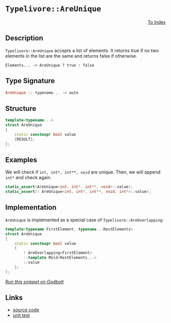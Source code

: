 <!-- Copyright 2024 Feng Mofan
SPDX-License-Identifier: Apache-2.0 -->

# `Typelivore::AreUnique`

<p style='text-align: right;'><a href="../../../index.md#list-examinations-2">To Index</a></p>

## Description

`Typelivore::AreUnique` accepts a list of elements. It returns true if no two elements in the list are the same and returns false if otherwise.

<pre><code>Elements... -> AreUnique ? true : false</code></pre>

## Type Signature

```Haskell
AreUnique :: typename... -> auto
```

## Structure

```C++
template<typename...>
struct AreUnique
{
    static constexpr bool value 
    {RESULT};
};
```

## Examples

We will check if `int, int*, int**, void` are unique. Then, we will append `int*` and check again.

```C++
static_assert(AreUnique<int, int*, int**, void>::value);
static_assert(! AreUnique<int, int*, int**, void, int*>::value);
```

## Implementation

`AreUnique` is implemented as a special case of `Typelivore::AreOverlapping`:

```C++
template<typename FirstElement, typename...RestElements>
struct AreUnique
{
    static constexpr bool value 
    {
        ! AreOverlapping<FirstElement>
        ::template Mold<RestElements...>
        ::value
    };
};
```

[*Run this snippet on Godbolt*](https://godbolt.org/#z:OYLghAFBqd5QCxAYwPYBMCmBRdBLAF1QCcAaPECAMzwBtMA7AQwFtMQByARg9KtQYEAysib0QXACx8BBAKoBnTAAUAHpwAMvAFYTStJg1DIApACYAQuYukl9ZATwDKjdAGFUtAK4sGIAMykrgAyeAyYAHI%2BAEaYxCAAbAAcpAAOqAqETgwe3r4BaRlZAqHhUSyx8cm2mPaOAkIETMQEuT5%2BgXaYDtmNzQSlkTFxiSkKTS1t%2BZ0TA2FDFSPJAJS2qF7EyOwc5v5hyN5YANQm/m5ejrSEAJ6n2CYaAIK7%2B4eYJ2cE16mYAPoExCYhAUdwezzMewYBy8x1ObmQ43QWCooKeYIImBYqQMGLhXx%2BzDYADoSajHuNiF4HEc3ExUgovPRTlY0U8MVicZg8d9GKxMCSiQBJBgKH4OTDobD0NiCEH%2Be5PClUghHR7ETAAeQAbnEDKlUmFgGCQEdUl5oldkEdESAQPi/ngsIIbnDhaLuhjJdLGAQ5dgBWCTAB2FmPI7h60A5VHAAimCadDBEZOIaTyYj7OxTFxnx5hP5pPlafTkcp1OUxFQRAAsp50MX08GLEcvJkjEd7R8Y0ctahHcyUzHmQ3g0P/KGwQB6SdHABK3Q2mR1R0amFSIAbmc53IJfKObrFjiMUsxPtIHbzfIF8/GJ5lvrJyaV5crNbrI9TTxL4enJwSGjjBNaBMf8jgAdzoWhI1QVIjnVZBF2yc8mGQBA8EwLVDWtBASAIABaZA8E2LxCCJBtk1bLDO1ObsbRQAR8HqZhgK/b84XI786LwBRfmiJglF%2BVAUTOOj7V%2BR0fRdM4Dw9Q07x9O5SDVTUdWIPUDSMO5bS1MQvEwc8OJLQCgVoAzWO/CNlO1XU6Q0o1pJFQ8JXk2UBXPGSemPb1BEfNj5Vte0AsxLMMSOCsq1QWtaHrM4bwIFzfQDfy7R5YdWTDTimkcK00BFDFVFSYgjmiVBPB7XT3ibLieIUPlfi1Hd9J7PsYvuIMx1DZNRzS54nl/Cx%2BPeVd103YLt1zXc2H3RzZK808fKLczS2jcK32i10Zs84AEt88Mm0Mls22AC8fi7SN0FtXLGOyMQDvYpaLOq3jBsE4S3FEnlxKdRwvg290tp2%2BVzys1T1MNLSQB07wmoO5Ne0dUhYYjWl6UZLkHP%2Bz0EoUNzpsxuTvIIXbG2S%2B0eosg7xmzPAcoEcZMAKoqSrKqG9JTCwGCrc7bW435arYerGvPeHWu68cPw6wMlq3bN0bce18wFbHico9sovQM7Vsi98zmxpL7nF9LkxlnN5cvYkSWVxaMvDVXjvV/5NdfbX1t1wmccLbAAtSw2bZOaWxtlxrFct93iap7Kjly%2BnGeK0qoIdrV/b9ptOZVJ7%2Bb%2BBqJt5KatfVuE9c972fmFlrQXa4dfbFic2UD02Fb3AAxIjb0J89G4tok4qthVySjallLkBg8AARz0wNPz9iOaajun8sKuOWYq5OuqniywDAVV1WstTbPBs4W%2BINv5qJ62LKCjlZaOAvYswE/7w9sjz%2B/bSKolnqa6lx5JwAKn/gBgDJxTgAQAFWwEIUBADgF9UAXA3%2BMDergkhNCWEZxcpbFSA%2Ba2YIZ7IF%2BPxJQLQIBDxHuPOWYQCDnkob/ahgh/5l37MlVmmBlg9TwQQhQRCCAQE3tvTAw8x4TzOJQuhBBaFHBoRIkWYjf4QxYWw8cHBVi0E4AAVl4H4DgWhSCoE4G4aw1hrTrE2JVCEPBSAEE0Mo1YABrRI/giRJCSEGDQCQ1EaA0P4MwSQzAAE4/H6E4JIXgLAJCeNIFonReiOC8AUCADQljrGrDgLAGAiAQDrAIGaKhFAIBoCxHQOIEQ%2BScFUEkBIeEEiSCOMAZAVopBEjMLwCUhASCOj0PwQQIgxDsCkDIQQigVDqG0ToPQYFATrm4MooJHANGROsbozgGoLg5KOEJI45TKnVNqfUo4jSzBHAgB4Qp9Aiq7C4MsXgVjRkpKQAUg0ZzyCUAeUU%2BIwApBmD4HQDEx9KDREWdEMIzRricAsUC5gxBrgamiNoD0YLeAFPvBqBgtBQWjNIFgaIXhgC0loLQeJ0zMWYkMMAcQGL8DwUcDqQlOiGYLgxAi8gghaiLKuNEQEUKPBYEWQCPAYSiWqRKkoOMLBSVXCMMkvgBhgAKAAGroTAhqAkTKunCFEOIfpaqhlqEWboLg%2BhSUoEMZYfQeBojxMgKsGCTFCV4URDRUwlhrBmGiapYgElLUQFWF0HozgICuCmH4A1IR5jlEqHodImQmJBsjUUJigxw0jANb6pifRJieHaHoVNvRZiJuGPEFNsxY1Fv6PmxYhafUmK2BIFR6jNGLJiZsipVSal1IaZIJpRzcBtPOeYq5STbmrAQJgJgWB4jetIPYyQji/H%2BCDJIDQkgzCSH/BoNRCRAmqI4CE0gYT/BcCJAkLgyQ/FJBPWoyQXA1FzoSAsjFMS4kJMHVoFJ6SIBICyTk55%2BTUCnOKaUjgzQWBaiDHhJgUcDDti4H4okh66WMXaRdA1aqemaukNqpQuqMW6C%2BRMukCK61zIbQ%2B5ZqyLjrKoEcYDoHwOQdJfs2D8GjknMeXEE4EIzADpua%2B0gH76L/rIHk15ZyQA0bAwcUlMGuCJJoLQX58SIAAoxRCkFTLVNQphXChwTKkU%2BhRWixZWKcV4oJUyrAYqjDkp0ZS2SNLFn0oQoyollDWUYvZZy643Ltg6L5QKixQqMiYFFeKw0UqqAyvlYq5VjBVWyDQ30jDsgdUjJ0bhw1kqnVWFNeyr11qsHZDtQ6/wMYssurdXED1WA8s1DqNkFwDB3CZvyCGxr5aI0GqjcUHIzXg2FGjdkdrybauyQaMW3r2baijYYOmuYZQC3ZvG3kPrVMWhDcrWsDYNbLmzPmVE3gTbxN0ck9BpjRINDdsQ32g93HknDtHeOygRHd37tg0uoMN6gxBn8Mu1dV773RM4E%2BxJPGZmpIyV%2Bi4P6RMAbYJwYDOyWAKC1FaLUMGiScnGC0q7HSUPxY1YlgZ8gsOpbGYEfDUyeBEb242sj2SKMbIRzUpHKOezo8xyqY5f62PXf8Ld25fH7nc7edD4XomUf6nqjB34HOCHEBYNU758m4iKeUzojT6LwXAs07C%2BFRK9OCAM%2BimzmBsW4rEGZolFnxU%2Bd4LZno9mMWOYuNsCxrnt06I8yC7zvKPX%2Bd4IFkVJKrNhYFxFpgsqFWYCVSqolqGCcSCS4MkneqChQeMCamwuX4D5dtZwScNoyuWFdQd91nqc8jb9X4ANjWS1BDa2GhbnX43ZDr11hNjeK2Tbq2N/odec297W53jrtgltZtLUP%2BbXedsKGrX06nJHAccGo/LxHyPUfs9luMS7vaOM3euXd0gI6x0jEndul7IB/FEn8P4NRHir2eJv0Gao%2B2lmxNsM%2B0Hyw7EBASHBrg/iP2ASCQQYXAriBq26/gi%2BB2QOL6NisyzSAOMB7%2BX%2BqwqkmQzgkgQAA%3D)

## Links

- [source code](../../../../conceptrodon/descend/descend/typelivore/are_unique.hpp)
- [unit test](../../../../tests/unit/metafunctions/typelivore/are_unique.test.hpp)
